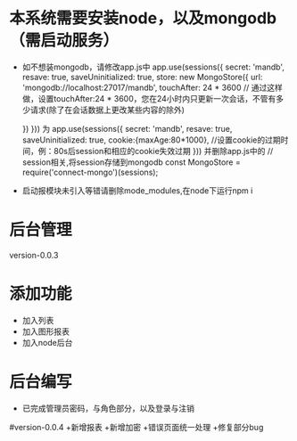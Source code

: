 # 本系统需要安装node，以及mongodb（需启动服务）
+ 如不想装mongodb，请修改app.js中
app.use(sessions({
    secret: 'mandb',
    resave: true,
    saveUninitialized: true,
    store: new MongoStore({
        url: 'mongodb://localhost:27017/mandb',
        touchAfter: 24 * 3600   // 通过这样做，设置touchAfter:24 * 3600，您在24小时内只更新一次会话，不管有多少请求(除了在会话数据上更改某些内容的除外)

    })
}))
为
app.use(sessions({
    secret: 'mandb',
    resave: true,
    saveUninitialized: true,
   cookie:{maxAge:80*1000},		//设置cookie的过期时间，例：80s后session和相应的cookie失效过期
}))
并删除app.js中的
// session相关,将session存储到mongodb
const MongoStore = require('connect-mongo')(sessions);

+ 启动报模块未引入等错请删除mode_modules,在node下运行npm i

# 后台管理
version-0.0.3

# 添加功能
+ 加入列表
+ 加入图形报表
+ 加入node后台

# 后台编写
+ 已完成管理员密码，与角色部分，以及登录与注销

#version-0.0.4
+新增报表
+新增加密
+错误页面统一处理
+修复部分bug

